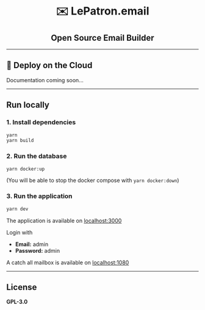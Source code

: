 <h1 align="center">✉️ LePatron.email</h1>
<h2 align="center">Open Source Email Builder</h2>

---

## 🚀 Deploy on the Cloud

Documentation coming soon...

---

## Run locally

###  1. Install dependencies

```bash
yarn
yarn build
```

### 2. Run the database

```bash
yarn docker:up
```

(You will be able to stop the docker compose with `yarn docker:down`)

### 3. Run the application

```bash
yarn dev
```

The application is available on [localhost:3000](http://localhost:3000)

Login with
- **Email:** admin
- **Password:** admin

A catch all mailbox is available on [localhost:1080](http://localhost:1080/)

---

## License

**GPL-3.0**

